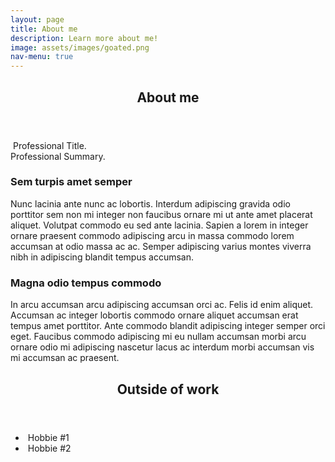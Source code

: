 ```yaml
---
layout: page
title: About me
description: Learn more about me!
image: assets/images/goated.png
nav-menu: true
---
```


<!-- Main -->
<div id="main" class="alt">

<!-- One -->
<section id="one">
	<div class="inner">
		<header class="major">
			<h1>About me</h1>
		</header>

<!-- Content -->
<p><span class="image left"><img src="{% link assets/images/goated.png %}" alt="" /></span>
Professional Title. <br />
Professional Summary. </p>

<div class="row">
	<div class="6u 12u$(small)">
		<h3>Sem turpis amet semper</h3>
		<p>Nunc lacinia ante nunc ac lobortis. Interdum adipiscing gravida odio porttitor sem non mi integer non faucibus ornare mi ut ante amet placerat aliquet. Volutpat commodo eu sed ante lacinia. Sapien a lorem in integer ornare praesent commodo adipiscing arcu in massa commodo lorem accumsan at odio massa ac ac. Semper adipiscing varius montes viverra nibh in adipiscing blandit tempus accumsan.</p>
	</div>
	<div class="6u$ 12u$(small)">
		<h3>Magna odio tempus commodo</h3>
		<p>In arcu accumsan arcu adipiscing accumsan orci ac. Felis id enim aliquet. Accumsan ac integer lobortis commodo ornare aliquet accumsan erat tempus amet porttitor. Ante commodo blandit adipiscing integer semper orci eget. Faucibus commodo adipiscing mi eu nullam accumsan morbi arcu ornare odio mi adipiscing nascetur lacus ac interdum morbi accumsan vis mi accumsan ac praesent.</p>

</div>


<!-- Two -->
<section id="two">
	<div class="inner">
		<header class="major">
			<h2>Outside of work</h2>
		</header>

<!-- Content -->

<ul class="alt">
			<li>
			<span class="image left"><img src="{% link assets/images/goated.png %}" alt="" /></span>
			Hobbie #1
			</li>
			<li>
			<span class="image left"><img src="{% link assets/images/goated.png %}" alt="" /></span>
			Hobbie #2
			</li>
		</ul>